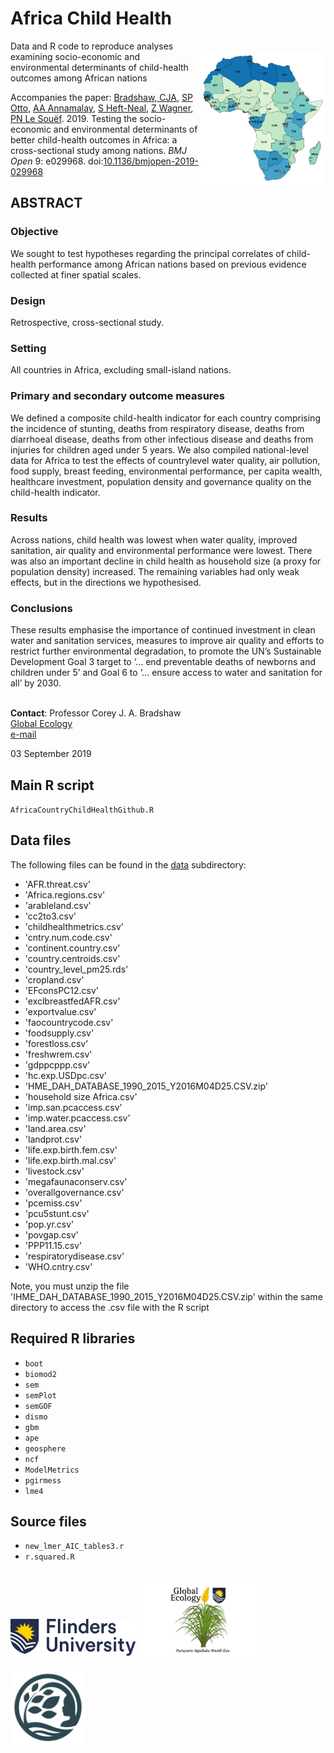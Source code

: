 # Africa Child Health
<img align="right" src="www/AfricaChildHealth.png" alt="Child Health" width="200" style="margin-top: 20px">

Data and R code to reproduce analyses examining socio-economic and environmental determinants of child-health outcomes among African nations

Accompanies the paper: <a href="https://globalecologyflinders.com/people/#DIRECTOR">Bradshaw, CJA</a>, <a href="https://www.zoology.ubc.ca/~otto/">SP Otto</a>, <a href="https://www.linkedin.com/in/alicia-annamalay-64876a43">AA Annamalay</a>, <a href="http://stanford.edu/~samhn/">S Heft-Neal</a>, <a href="https://www.rand.org/about/people/w/wagner_zachary.html">Z Wagner</a>, <a href="https://research-repository.uwa.edu.au/en/persons/peter-le-souef">PN Le Souëf</a>. 2019. Testing the socio-economic and environmental determinants of better child-health outcomes in Africa: a cross-sectional study among nations. <em>BMJ Open</em> 9: e029968. doi:<a href="http://doi.org/10.1136/bmjopen-2019-029968">10.1136/bmjopen-2019-029968</a>

## ABSTRACT
### Objective
We sought to test hypotheses regarding the principal correlates of child-health performance among African nations based on previous evidence collected at finer spatial scales.
### Design
Retrospective, cross-sectional study.
### Setting
All countries in Africa, excluding small-island nations.
### Primary and secondary outcome measures
We defined a composite child-health indicator for each country comprising the incidence of stunting, deaths from respiratory disease, deaths from diarrhoeal disease, deaths from other infectious disease and deaths from injuries for children aged under 5 years. We also compiled national-level data for Africa to test the effects of countrylevel water quality, air pollution, food supply, breast feeding, environmental performance, per capita wealth, healthcare investment, population density and governance quality on the child-health indicator.
### Results
Across nations, child health was lowest when water quality, improved sanitation, air quality and environmental performance were lowest. There was also
an important decline in child health as household size (a proxy for population density) increased. The remaining variables had only weak effects, but in the directions we hypothesised.
### Conclusions
These results emphasise the importance of continued investment in clean water and sanitation services, measures to improve air quality and efforts to
restrict further environmental degradation, to promote the UN’s Sustainable Development Goal 3 target to ‘... end preventable deaths of newborns and children under 5’ and Goal 6 to ‘... ensure access to water and sanitation for all’ by 2030.

<br>
<strong>Contact</strong>: Professor Corey J. A. Bradshaw <br>
<a href="http://globalecologyflinders.com">Global Ecology</a> <br>
<a href="mailto:corey.bradshaw@flinders.edu.au">e-mail</a>

03 September 2019

## Main R script
<code>AfricaCountryChildHealthGithub.R</code>

## Data files
The following files can be found in the <a href="https://github.com/cjabradshaw/AfricaChildHealth/tree/master/data">data</a> subdirectory:

- 'AFR.threat.csv'
- 'Africa.regions.csv'
- 'arableland.csv'
- 'cc2to3.csv'
- 'childhealthmetrics.csv'
- 'cntry.num.code.csv'
- 'continent.country.csv'
- 'country.centroids.csv'
- 'country_level_pm25.rds'
- 'cropland.csv'
- 'EFconsPC12.csv'
- 'exclbreastfedAFR.csv'
- 'exportvalue.csv'
- 'faocountrycode.csv'
- 'foodsupply.csv'
- 'forestloss.csv'
- 'freshwrem.csv'
- 'gdppcppp.csv'
- 'hc.exp.USDpc.csv'
- 'HME_DAH_DATABASE_1990_2015_Y2016M04D25.CSV.zip'
- 'household size Africa.csv'
- 'imp.san.pcaccess.csv'
- 'imp.water.pcaccess.csv'
- 'land.area.csv'
- 'landprot.csv'
- 'life.exp.birth.fem.csv'
- 'life.exp.birth.mal.csv'
- 'livestock.csv'
- 'megafaunaconserv.csv'
- 'overallgovernance.csv'
- 'pcemiss.csv'
- 'pcu5stunt.csv'
- 'pop.yr.csv'
- 'povgap.csv'
- 'PPP11.15.csv'
- 'respiratorydisease.csv'
- 'WHO.cntry.csv'

Note, you must unzip the file 'IHME_DAH_DATABASE_1990_2015_Y2016M04D25.CSV.zip' within the same directory to access the .csv file with the R script

## Required R libraries
- <code>boot</code>
- <code>biomod2</code>
- <code>sem</code>
- <code>semPlot</code>
- <code>semGOF</code>
- <code>dismo</code>
- <code>gbm</code>
- <code>ape</code>
- <code>geosphere</code>
- <code>ncf</code>
- <code>ModelMetrics</code>
- <code>pgirmess</code>
- <code>lme4</code>

## Source files
- <code>new_lmer_AIC_tables3.r</code>
- <code>r.squared.R</code>

<a href="https://www.flinders.edu.au"><img align="bottom-left" src="www/Flinders_University_Logo_Horizontal_RGB_Master.png" alt="Flinders University logo" width="200" style="margin-top: 20px"></a>
<a href="https://globalecologyflinders.com"><img align="bottom-left" src="www/GEL Logo Kaurna New Transp.png" alt="GEL logo" width="200" style="margin-top: 20px"></a> 
<a href="https://github.com/FutureChildHealth"><img align="bottom-left" src="www/FCHlogo06122024.png" alt="Future Child Health logo" width="120" style="margin-top: 20px"></a>

